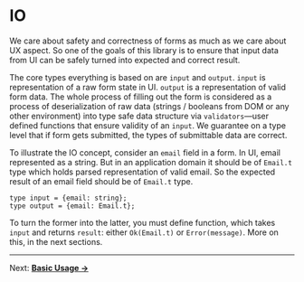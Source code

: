 # IO
We care about safety and correctness of forms as much as we care about UX aspect. So one of the goals of this library is to ensure that input data from UI can be safely turned into expected and correct result.

The core types everything is based on are `input` and `output`. `input` is representation of a raw form state in UI. `output` is a representation of valid form data. The whole process of filling out the form is considered as a process of deserialization of raw data (strings / booleans from DOM or any other environment) into type safe data structure via `validators`—user defined functions that ensure validity of an `input`. We guarantee on a type level that if form gets submitted, the types of submittable data are correct.

To illustrate the IO concept, consider an `email` field in a form. In UI, email represented as a string. But in an application domain it should be of `Email.t` type which holds parsed representation of valid email. So the expected result of an email field should be of `Email.t` type.

```reason
type input = {email: string};
type output = {email: Email.t};
```

To turn the former into the latter, you must define function, which takes `input` and returns `result`: either `Ok(Email.t)` or `Error(message)`. More on this, in the next sections.

---

Next: **[Basic Usage →](./04-BasicUsage.md)**
